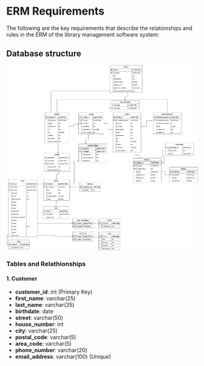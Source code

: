 # ERM Requirements

The following are the key requirements that describe the relationships and rules in the ERM of the library management software system:

## Database structure

![Database Structure](ERM_Bibliotheksverwaltung.drawio.png)


### Tables and Relathionships

#### 1. Customer
- **customer_id**: int (Primary Key)
- **first_name**: varchar(25)
- **last_name**: varchar(35)
- **birthdate**: date
- **street**: varchar(50)
- **house_number**: int
- **city**: varchar(25)
- **postal_code**: varchar(5)
- **area_code**: varchar(5)
- **phone_number**: varchar(20)
- **email_address**: varchar(100) (Unique)
